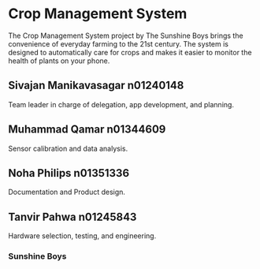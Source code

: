 # Crop Management System

The Crop Management System project by The Sunshine Boys brings the convenience of everyday farming to the 21st century. The system is designed to automatically care for crops 
and makes it easier to monitor the health of plants on your phone. 
## Sivajan Manikavasagar n01240148
Team leader in charge of delegation, app development, and planning.  

## Muhammad Qamar n01344609
Sensor calibration and data analysis.
## Noha Philips n01351336
Documentation and Product design.
## Tanvir Pahwa n01245843

Hardware selection, testing, and engineering.


### Sunshine Boys
